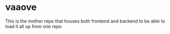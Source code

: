 # vaaove
This is the mother repo that houses both frontend and backend to be able to load it all up from one repo 
